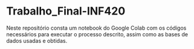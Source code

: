 # Trabalho_Final-INF420
Neste repositório consta um notebook do Google Colab com os códigos necessários para executar o processo descrito, assim como as bases de dados usadas e obtidas.

